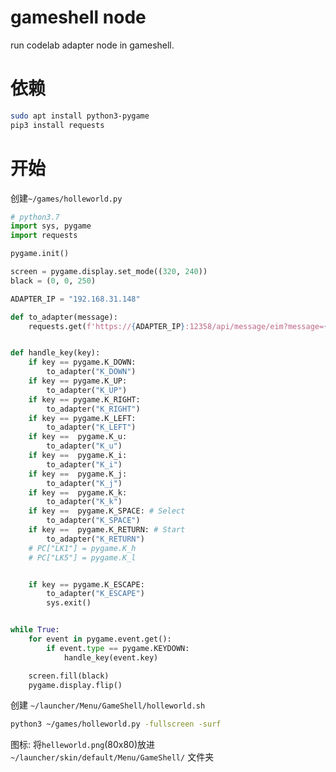 # gameshell node

run codelab adapter node in gameshell.

# 依赖

```bash
sudo apt install python3-pygame
pip3 install requests
```

# 开始

创建`~/games/holleworld.py`

```python
# python3.7
import sys, pygame
import requests

pygame.init()

screen = pygame.display.set_mode((320, 240))
black = (0, 0, 250)

ADAPTER_IP = "192.168.31.148"

def to_adapter(message):
    requests.get(f'https://{ADAPTER_IP}:12358/api/message/eim?message={message}', verify=False)


def handle_key(key):
    if key == pygame.K_DOWN:
        to_adapter("K_DOWN")
    if key == pygame.K_UP:
        to_adapter("K_UP")
    if key == pygame.K_RIGHT:
        to_adapter("K_RIGHT")
    if key == pygame.K_LEFT:
        to_adapter("K_LEFT")
    if key ==  pygame.K_u:
        to_adapter("K_u")
    if key ==  pygame.K_i:
        to_adapter("K_i")
    if key ==  pygame.K_j:
        to_adapter("K_j")
    if key ==  pygame.K_k:
        to_adapter("K_k")
    if key ==  pygame.K_SPACE: # Select
        to_adapter("K_SPACE")
    if key ==  pygame.K_RETURN: # Start
        to_adapter("K_RETURN")
    # PC["LK1"] = pygame.K_h
    # PC["LK5"] = pygame.K_l


    if key == pygame.K_ESCAPE:
        to_adapter("K_ESCAPE")
        sys.exit()


while True:
    for event in pygame.event.get():
        if event.type == pygame.KEYDOWN:
            handle_key(event.key)

    screen.fill(black)
    pygame.display.flip()
```

创建 `~/launcher/Menu/GameShell/holleworld.sh`

```bash
python3 ~/games/holleworld.py -fullscreen -surf
```

图标: 将`helleworld.png`(80x80)放进 `~/launcher/skin/default/Menu/GameShell/` 文件夹
